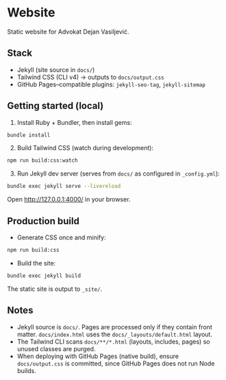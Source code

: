 # Website

Static website for Advokat Dejan Vasiljević.

## Stack

- Jekyll (site source in `docs/`)
- Tailwind CSS (CLI v4) → outputs to `docs/output.css`
- GitHub Pages–compatible plugins: `jekyll-seo-tag`, `jekyll-sitemap`

## Getting started (local)

1) Install Ruby + Bundler, then install gems:

```bash
bundle install
```

2) Build Tailwind CSS (watch during development):

```bash
npm run build:css:watch
```

3) Run Jekyll dev server (serves from `docs/` as configured in `_config.yml`):

```bash
bundle exec jekyll serve --livereload
```

Open http://127.0.0.1:4000/ in your browser.

## Production build

- Generate CSS once and minify:

```bash
npm run build:css
```

- Build the site:

```bash
bundle exec jekyll build
```

The static site is output to `_site/`.

## Notes

- Jekyll source is `docs/`. Pages are processed only if they contain front matter. `docs/index.html` uses the `docs/_layouts/default.html` layout.
- The Tailwind CLI scans `docs/**/*.html` (layouts, includes, pages) so unused classes are purged.
- When deploying with GitHub Pages (native build), ensure `docs/output.css` is committed, since GitHub Pages does not run Node builds.
